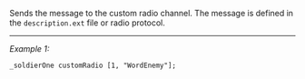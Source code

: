 Sends the message to the custom radio channel. The message is defined in the `description.ext` file or radio protocol.


---
*Example 1:*
```sqf
_soldierOne customRadio [1, "WordEnemy"];
```